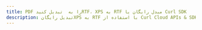 ---title: PDF را به  تبدیل کنیدRTF، XPS به RTF مبدل رایگان یا Curl SDKdescription: تبدیل رایگانXPS به RTF با استفاده از Curl Cloud APIs & SDK همچنین اسناد PDF را در Cloud ایجاد، ویرایش و رندر کنید.---